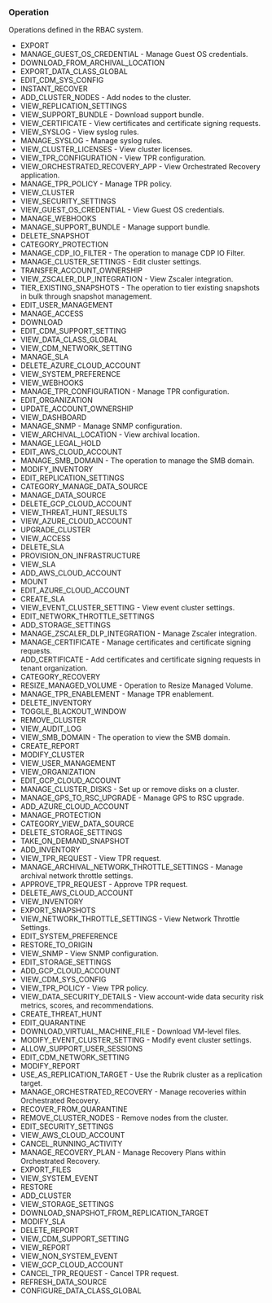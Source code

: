 ### Operation
Operations defined in the RBAC system.

- EXPORT
- MANAGE_GUEST_OS_CREDENTIAL - Manage Guest OS credentials.
- DOWNLOAD_FROM_ARCHIVAL_LOCATION
- EXPORT_DATA_CLASS_GLOBAL
- EDIT_CDM_SYS_CONFIG
- INSTANT_RECOVER
- ADD_CLUSTER_NODES - Add nodes to the cluster.
- VIEW_REPLICATION_SETTINGS
- VIEW_SUPPORT_BUNDLE - Download support bundle.
- VIEW_CERTIFICATE - View certificates and certificate signing requests.
- VIEW_SYSLOG - View syslog rules.
- MANAGE_SYSLOG - Manage syslog rules.
- VIEW_CLUSTER_LICENSES - View cluster licenses.
- VIEW_TPR_CONFIGURATION - View TPR configuration.
- VIEW_ORCHESTRATED_RECOVERY_APP - View Orchestrated Recovery application.
- MANAGE_TPR_POLICY - Manage TPR policy.
- VIEW_CLUSTER
- VIEW_SECURITY_SETTINGS
- VIEW_GUEST_OS_CREDENTIAL - View Guest OS credentials.
- MANAGE_WEBHOOKS
- MANAGE_SUPPORT_BUNDLE - Manage support bundle.
- DELETE_SNAPSHOT
- CATEGORY_PROTECTION
- MANAGE_CDP_IO_FILTER - The operation to manage CDP IO Filter.
- MANAGE_CLUSTER_SETTINGS - Edit cluster settings.
- TRANSFER_ACCOUNT_OWNERSHIP
- VIEW_ZSCALER_DLP_INTEGRATION - View Zscaler integration.
- TIER_EXISTING_SNAPSHOTS - The operation to tier existing snapshots in bulk through snapshot management.
- EDIT_USER_MANAGEMENT
- MANAGE_ACCESS
- DOWNLOAD
- EDIT_CDM_SUPPORT_SETTING
- VIEW_DATA_CLASS_GLOBAL
- VIEW_CDM_NETWORK_SETTING
- MANAGE_SLA
- DELETE_AZURE_CLOUD_ACCOUNT
- VIEW_SYSTEM_PREFERENCE
- VIEW_WEBHOOKS
- MANAGE_TPR_CONFIGURATION - Manage TPR configuration.
- EDIT_ORGANIZATION
- UPDATE_ACCOUNT_OWNERSHIP
- VIEW_DASHBOARD
- MANAGE_SNMP - Manage SNMP configuration.
- VIEW_ARCHIVAL_LOCATION - View archival location.
- MANAGE_LEGAL_HOLD
- EDIT_AWS_CLOUD_ACCOUNT
- MANAGE_SMB_DOMAIN - The operation to manage the SMB domain.
- MODIFY_INVENTORY
- EDIT_REPLICATION_SETTINGS
- CATEGORY_MANAGE_DATA_SOURCE
- MANAGE_DATA_SOURCE
- DELETE_GCP_CLOUD_ACCOUNT
- VIEW_THREAT_HUNT_RESULTS
- VIEW_AZURE_CLOUD_ACCOUNT
- UPGRADE_CLUSTER
- VIEW_ACCESS
- DELETE_SLA
- PROVISION_ON_INFRASTRUCTURE
- VIEW_SLA
- ADD_AWS_CLOUD_ACCOUNT
- MOUNT
- EDIT_AZURE_CLOUD_ACCOUNT
- CREATE_SLA
- VIEW_EVENT_CLUSTER_SETTING - View event cluster settings.
- EDIT_NETWORK_THROTTLE_SETTINGS
- ADD_STORAGE_SETTINGS
- MANAGE_ZSCALER_DLP_INTEGRATION - Manage Zscaler integration.
- MANAGE_CERTIFICATE - Manage certificates and certificate signing requests.
- ADD_CERTIFICATE - Add certificates and certificate signing requests in tenant organization.
- CATEGORY_RECOVERY
- RESIZE_MANAGED_VOLUME - Operation to Resize Managed Volume.
- MANAGE_TPR_ENABLEMENT - Manage TPR enablement.
- DELETE_INVENTORY
- TOGGLE_BLACKOUT_WINDOW
- REMOVE_CLUSTER
- VIEW_AUDIT_LOG
- VIEW_SMB_DOMAIN - The operation to view the SMB domain.
- CREATE_REPORT
- MODIFY_CLUSTER
- VIEW_USER_MANAGEMENT
- VIEW_ORGANIZATION
- EDIT_GCP_CLOUD_ACCOUNT
- MANAGE_CLUSTER_DISKS - Set up or remove disks on a cluster.
- MANAGE_GPS_TO_RSC_UPGRADE - Manage GPS to RSC upgrade.
- ADD_AZURE_CLOUD_ACCOUNT
- MANAGE_PROTECTION
- CATEGORY_VIEW_DATA_SOURCE
- DELETE_STORAGE_SETTINGS
- TAKE_ON_DEMAND_SNAPSHOT
- ADD_INVENTORY
- VIEW_TPR_REQUEST - View TPR request.
- MANAGE_ARCHIVAL_NETWORK_THROTTLE_SETTINGS - Manage archival network throttle settings.
- APPROVE_TPR_REQUEST - Approve TPR request.
- DELETE_AWS_CLOUD_ACCOUNT
- VIEW_INVENTORY
- EXPORT_SNAPSHOTS
- VIEW_NETWORK_THROTTLE_SETTINGS - View Network Throttle Settings.
- EDIT_SYSTEM_PREFERENCE
- RESTORE_TO_ORIGIN
- VIEW_SNMP - View SNMP configuration.
- EDIT_STORAGE_SETTINGS
- ADD_GCP_CLOUD_ACCOUNT
- VIEW_CDM_SYS_CONFIG
- VIEW_TPR_POLICY - View TPR policy.
- VIEW_DATA_SECURITY_DETAILS - View account-wide data security risk metrics, scores, and recommendations.
- CREATE_THREAT_HUNT
- EDIT_QUARANTINE
- DOWNLOAD_VIRTUAL_MACHINE_FILE - Download VM-level files.
- MODIFY_EVENT_CLUSTER_SETTING - Modify event cluster settings.
- ALLOW_SUPPORT_USER_SESSIONS
- EDIT_CDM_NETWORK_SETTING
- MODIFY_REPORT
- USE_AS_REPLICATION_TARGET - Use the Rubrik cluster as a replication target.
- MANAGE_ORCHESTRATED_RECOVERY - Manage recoveries within Orchestrated Recovery.
- RECOVER_FROM_QUARANTINE
- REMOVE_CLUSTER_NODES - Remove nodes from the cluster.
- EDIT_SECURITY_SETTINGS
- VIEW_AWS_CLOUD_ACCOUNT
- CANCEL_RUNNING_ACTIVITY
- MANAGE_RECOVERY_PLAN - Manage Recovery Plans within Orchestrated Recovery.
- EXPORT_FILES
- VIEW_SYSTEM_EVENT
- RESTORE
- ADD_CLUSTER
- VIEW_STORAGE_SETTINGS
- DOWNLOAD_SNAPSHOT_FROM_REPLICATION_TARGET
- MODIFY_SLA
- DELETE_REPORT
- VIEW_CDM_SUPPORT_SETTING
- VIEW_REPORT
- VIEW_NON_SYSTEM_EVENT
- VIEW_GCP_CLOUD_ACCOUNT
- CANCEL_TPR_REQUEST - Cancel TPR request.
- REFRESH_DATA_SOURCE
- CONFIGURE_DATA_CLASS_GLOBAL
